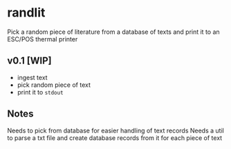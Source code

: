# randlit

Pick a random piece of literature from a database of texts and print it to an ESC/POS thermal printer

## v0.1 [WIP]

- ingest text
- pick random piece of text
- print it to `stdout`


## Notes

Needs to pick from database for easier handling of text records
Needs a util to parse a txt file and create database records from it for each piece of text
